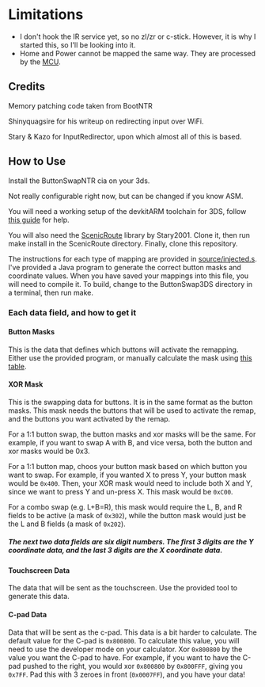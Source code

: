 # Limitations
* I don't hook the IR service yet, so no zl/zr or c-stick. However, it is why I started this, so I'll be looking into it.
* Home and Power cannot be mapped the same way.  They are processed by the [MCU](https://3dbrew.org/wiki/Hardware#Auxiliary_Microcontroller_.28MCU.29).

## Credits
Memory patching code taken from BootNTR

Shinyquagsire for his writeup on redirecting input over WiFi.

Stary & Kazo for InputRedirector, upon which almost all of this is based.

## How to Use
Install the ButtonSwapNTR cia on your 3ds.

Not really configurable right now, but can be changed if you know ASM.

You will need a working setup of the devkitARM toolchain for 3DS, follow [this guide](https://www.3dbrew.org/wiki/Setting_up_Development_Environment) for help.

You will also need the [ScenicRoute](https://github.com/Stary2001/ScenicRoute) library by Stary2001.  Clone it, then run make install in the ScenicRoute directory.
Finally, clone this repository.

The instructions for each type of mapping are provided in [source/injected.s](../master/source/injected.s).  I've provided a Java program to generate the correct button masks and coordinate values.  When you have saved your mappings into this file, you will need to compile it.  To build, change to the ButtonSwap3DS directory in a terminal, then run make.
### Each data field, and how to get it
#### Button Masks
This is the data that defines which buttons will activate the remapping.  Either use the provided program, or manually calculate the mask using [this table](https://www.3dbrew.org/wiki/HID_Shared_Memory#PAD_State).
#### XOR Mask
This is the swapping data for buttons.  It is in the same format as the button masks.  This mask needs the buttons that will be used to activate the remap, and the buttons you want activated by the remap.

For a 1:1 button swap, the button masks and xor masks will be the same.  For example, if you want to swap A with B, and vice versa, both the button and xor masks would be 0x3.

For a 1:1 button map, choos your button mask based on which button you want to swap.  For example, if you wanted X to press Y, your button mask would be ```0x400```.  Then, your XOR mask would need to include both X and Y, since we want to press Y and un-press X.  This mask would be ```0xC00```.

For a combo swap (e.g. L+B=R), this mask would require the L, B, and R fields to be active (a mask of ```0x302```), while the button mask would just be the L and B fields (a mask of ```0x202```).
##### The next two data fields are six digit numbers.  The first 3 digits are the Y coordinate data, and the last 3 digits are the X coordinate data.
#### Touchscreen Data
The data that will be sent as the touchscreen.  Use the provided tool to generate this data.
#### C-pad Data
Data that will be sent as the c-pad.  This data is a bit harder to calculate.  The default value for the C-pad is ```0x800800```.  To calculate this value, you will need to use the developer mode on your calculator.  Xor ```0x800800``` by the value you want the C-pad to have.  For example, if you want to have the C-pad pushed to the right, you would xor ```0x800800``` by ```0x800FFF```, giving you ```0x7FF```.  Pad this with 3 zeroes in front (```0x0007FF```), and you have your data!
